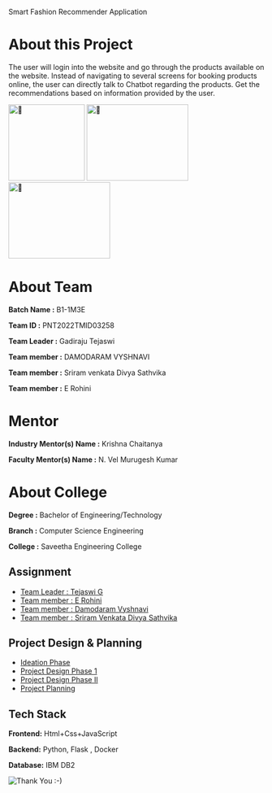 

Smart Fashion Recommender Application
 

# About this Project
The user will login into the website and go through the products available on the website.  Instead of navigating to several screens for booking products online, the user can directly talk to Chatbot regarding the products.  Get the recommendations based on information provided by the user.



<img src="https://devtechnosys.com/insights/wp-content/uploads/2020/11/chatbots.gif" alt="🌱" width="150" height="150"> <span>
<img src="https://i.pinimg.com/originals/58/31/1e/58311e3f691d9b4efd5e4d3d96f846b9.gif" alt="🌱" width="200" height="150"> </span><span><img src="https://cdn.dribbble.com/users/790118/screenshots/6971331/media/d1e6cf91d6df3a0ba4dcdffd0b4a05f2.gif" alt="🌱" width="200" height="150"></span>

# About Team 

**Batch Name :** B1-1M3E

**Team ID :** PNT2022TMID03258


**Team Leader :** Gadiraju Tejaswi

**Team member :** DAMODARAM VYSHNAVI

**Team member :** Sriram venkata Divya Sathvika

**Team member :**  E Rohini

# Mentor
**Industry Mentor(s) Name :** Krishna Chaitanya

**Faculty Mentor(s) Name :** N. Vel Murugesh Kumar

# About College

**Degree	:**	
Bachelor of Engineering/Technology

**Branch	:**	
Computer Science Engineering

**College	:**	
Saveetha Engineering College



## Assignment  

 - [Team Leader : Tejaswi G](https://github.com/IBM-EPBL/IBM-Project-8226-1658911873/tree/main/Assignments/Team%20Lead%20-%20PARAMESHWARAN%20VK)
 - [Team member : E Rohini](https://github.com/IBM-EPBL/IBM-Project-8226-1658911873/tree/main/Assignments/Team%20member%20%20MANOJ%20ADHITHYAN%20A)
 - [Team member : Damodaram Vyshnavi](https://github.com/IBM-EPBL/IBM-Project-8226-1658911873/tree/main/Assignments/Team%20member%20%20MOHANRAJ%20M)
 - [Team member : Sriram Venkata Divya Sathvika](https://github.com/IBM-EPBL/IBM-Project-8226-1658911873/tree/main/Assignments/Team%20member%20%20DAYANITHI%20S)


## Project Design & Planning
- [Ideation Phase](https://github.com/IBM-EPBL/IBM-Project-8226-1658911873/tree/main/Proje8226-1658911873ct%20Design%20%26%20Planning/Ideation%20Phase)
- [Project Design Phase 1](https://github.com/IBM-EPBL/IBM-Project-8226-1658911873/tree/main/Project%20Design%20%26%20Planning/Project%20Design%20Phase%201)
- [Project Design Phase II](https://github.com/IBM-EPBL/IBM-Project-8226-1658911873/tree/main/Project%20Design%20%26%20Planning/Project%20Design%20Phase%20II)
- [Project Planning](https://github.com/IBM-EPBL/IBM-Project-8226-1658911873/tree/main/Project%20Design%20%26%20Planning/Project%20Planning)

## Tech Stack

**Frontend:** Html+Css+JavaScript

**Backend:** Python, Flask , Docker

**Database:** IBM DB2









![Thank You :-)](https://i0.wp.com/paulaspoint.com/wp-content/uploads/2018/04/thank-you.jpg?fit=275%2C183)
